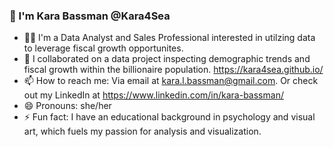 ### 👋 I'm Kara Bassman @Kara4Sea
- 🙋‍♀️ I'm a Data Analyst and Sales Professional interested in utilzing data to leverage fiscal growth opportunites.
- 👯 I collaborated on a data project inspecting demographic trends and fiscal growth within the billionaire population. https://kara4sea.github.io/
- 📫 How to reach me: Via email at kara.l.bassman@gmail.com. Or check out my LinkedIn at https://www.linkedin.com/in/kara-bassman/
- 😄 Pronouns: she/her
- ⚡ Fun fact: I have an educational background in psychology and visual art, which fuels my passion for analysis and visualization.

<!--
**Kara4Sea/Kara4Sea** is a ✨ _special_ ✨ repository because its `README.md` (this file) appears on your GitHub profile.

Here are some ideas to get you started:

- 🔭 I’m currently working on ...
- 🌱 I’m currently learning ...
- 👯 I’m looking to collaborate on ...
- 🤔 I’m looking for help with ...
- 💬 Ask me about ...
- 📫 How to reach me: ...
- 😄 Pronouns: ...
- ⚡ Fun fact: ...
-->
